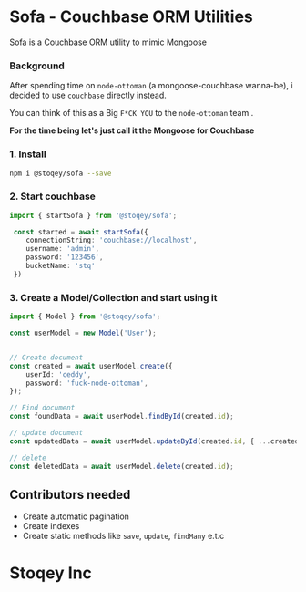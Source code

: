 # Sofa - Couchbase ORM Utilities

Sofa is a Couchbase ORM utility to mimic Mongoose 

### Background
After spending time on `node-ottoman` (a mongoose-couchbase wanna-be), i decided to use `couchbase` directly instead.

You can think of this as a Big `F*CK YOU` to the `node-ottoman` team .

**For the time being let's just call it the Mongoose for Couchbase**


### 1. Install
```bash
npm i @stoqey/sofa --save
```

### 2. Start couchbase
```ts
import { startSofa } from '@stoqey/sofa';

 const started = await startSofa({
    connectionString: 'couchbase://localhost',
    username: 'admin',
    password: '123456',
    bucketName: 'stq'
 })
```

### 3. Create a Model/Collection and start using it

```ts
import { Model } from '@stoqey/sofa';

const userModel = new Model('User');


// Create document
const created = await userModel.create({
    userId: 'ceddy',
    password: 'fuck-node-ottoman',
});

// Find document
const foundData = await userModel.findById(created.id);

// update document
const updatedData = await userModel.updateById(created.id, { ...created, someValiue: 'x' });

// delete
const deletedData = await userModel.delete(created.id);

```

## Contributors needed 
- Create automatic pagination
- Create indexes
- Create static methods like `save`, `update`, `findMany` e.t.c


# Stoqey Inc